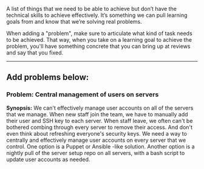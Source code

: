 A list of things that we need to be able to achieve but don’t have the technical skills to achieve effectively. It’s something we can pull learning goals from and know that we’re solving real problems.

When adding a "problem", make sure to articulate what kind of task needs to be achieved. That way, when you take on a learning goal to achieve the problem, you'll have something concrete that you can bring up at reviews and say that you fixed.

-------------------
Add problems below:
-------------------

### Problem: Central management of users on servers
**Synopsis:** We can't effectively manage user accounts on all of the servers that we manage. When new staff join the team, we have to manually add their user and SSH key to each server. When staff leave, we often can't be bothered combing through every server to remove their access. And don't even think about refreshing everyone's security keys. We need a way to centrally and effectively manage user accounts on every server that we control. One option is a Puppet or Ansible -like solution. Another option is a nightly pull of the server setup repo on all servers, with a bash script to update user accounts as needed.
